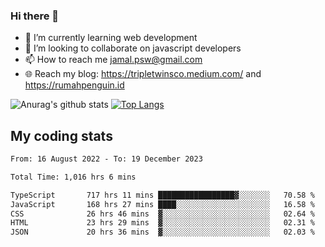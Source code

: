 ### Hi there 👋

<!--
**padepokanpenguin/padepokanpenguin** is a ✨ _special_ ✨ repository because its `README.md` (this file) appears on your GitHub profile.
-->

- 🌱 I’m currently learning  web development
- 👯 I’m looking to collaborate on javascript developers
- 📫 How to reach me jamal.psw@gmail.com
- 🌐 Reach my blog:
   https://tripletwinsco.medium.com/ and
   https://rumahpenguin.id

![Anurag's github stats](https://github-readme-stats.vercel.app/api?username=padepokanpenguin&count_private=true&disable_animations=false&show_icons=true&theme=default)
[![Top Langs](https://github-readme-stats.vercel.app/api/top-langs/?username=padepokanpenguin&theme=default&layout=compact)](https://github.com/padepokanpenguin)

## My coding stats

<!--START_SECTION:waka-->

```txt
From: 16 August 2022 - To: 19 December 2023

Total Time: 1,016 hrs 6 mins

TypeScript       717 hrs 11 mins █████████████████▓░░░░░░░   70.58 %
JavaScript       168 hrs 27 mins ████░░░░░░░░░░░░░░░░░░░░░   16.58 %
CSS              26 hrs 46 mins  ▓░░░░░░░░░░░░░░░░░░░░░░░░   02.64 %
HTML             23 hrs 29 mins  ▓░░░░░░░░░░░░░░░░░░░░░░░░   02.31 %
JSON             20 hrs 36 mins  ▓░░░░░░░░░░░░░░░░░░░░░░░░   02.03 %
```

<!--END_SECTION:waka-->


